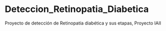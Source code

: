# Deteccion_Retinopatia_Diabetica
Proyecto de detección de Retinopatía diabética y sus etapas, Proyecto IAII

